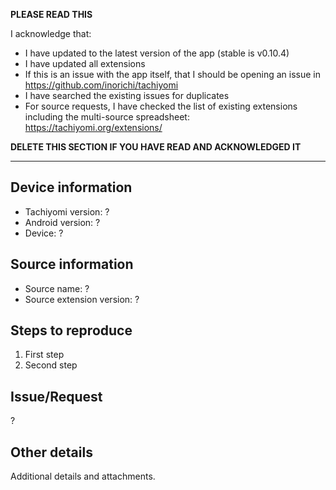 **PLEASE READ THIS**

I acknowledge that:

- I have updated to the latest version of the app (stable is v0.10.4)
- I have updated all extensions
- If this is an issue with the app itself, that I should be opening an issue in https://github.com/inorichi/tachiyomi
- I have searched the existing issues for duplicates
- For source requests, I have checked the list of existing extensions including the multi-source spreadsheet: https://tachiyomi.org/extensions/

**DELETE THIS SECTION IF YOU HAVE READ AND ACKNOWLEDGED IT**

---

## Device information
* Tachiyomi version: ?
* Android version: ?
* Device: ?

## Source information
* Source name: ?
* Source extension version: ?

## Steps to reproduce
1. First step
2. Second step

## Issue/Request
?

## Other details
Additional details and attachments.
